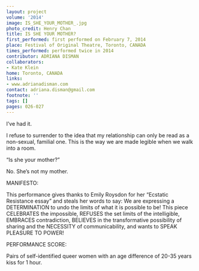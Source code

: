 ```yaml
---
layout: project
volume: '2014'
image: IS_SHE_YOUR_MOTHER_.jpg
photo_credit: Henry Chan
title: IS SHE YOUR MOTHER?
first_performed: first performed on February 7, 2014
place: Festival of Original Theatre, Toronto, CANADA
times_performed: performed twice in 2014
contributor: ADRIANA DISMAN
collaborators:
- Kate Klein
home: Toronto, CANADA
links:
- www.adrianadisman.com
contact: adriana.disman@gmail.com
footnote: ''
tags: []
pages: 026-027
---
```


I’ve had it.

I refuse to surrender to the idea that my relationship can only be read as a non-sexual, familial one. This is the way we are made legible when we walk into a room.

“Is she your mother?”

No. She’s not my mother.

MANIFESTO:

This performance gives thanks to Emily Roysdon for her “Ecstatic Resistance essay” and steals her words to say: We are expressing a DETERMINATION to undo the limits of what it is possible to be! This piece CELEBRATES the impossible, REFUSES the set limits of the intelligible, EMBRACES contradiction, BELIEVES in the transformative possibility of sharing and the NECESSITY of communicability, and wants to SPEAK PLEASURE TO POWER!

PERFORMANCE SCORE:

Pairs of self-identified queer women with an age difference of 20-35 years kiss for 1 hour.
